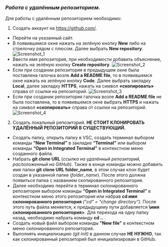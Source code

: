 ### _Работа с удалённым репозиторием._
Для работы с удалённым репозиторием необходимо:
1. Создать аккаунт на https://github.com/.
* Перейти на указанный сайт.
* В появившемся окне нажать на зелёную кнопку **New** либо на стрелочку рядом с плюсом. Далее выбрать **New repository**. ![Screenshot_1](Screenshot_1.png)
* Ввести имя репозитория, при необходимости добавить объяснение, нажать на зелёную кнопку **Create repository**. ![Screenshot_2](Screenshot_2.png)
* Если при создании репозитория в предыдущем окне была поставлена галочка возле **Add a README file**, то в появившемся окне нажать на зелёную кнопку **Code**. Далее выбрать закладку **Local**, далее закладку **HTTPS**, нажать на символ **«скопировать»** справа от ссылки на репозиторий. ![Screenshot_3](Screenshot_3.png)
* Если при создании репозитория галочка возле **Add a README file** не была поставлена, то в появившемся окне выбрать **HTTPS** и нажать на символ **«скопировать»** справа от ссылки на репозиторий. ![Screenshot_4](Screenshot_4.png)
2. Создать локальный репозиторий. **НЕ СТОИТ КЛОНИРОВАТЬ УДАЛЁННЫЙ РЕПОЗИТОРИЙ В СУЩЕСТВУЮЩИЙ.**
* Создать папку, открыть папку в VSC, создать терминал выбором команды **“New Terminal”** в закладке **“Terminal”** или выбором команды **“Open in Integrated Terminal”** в контекстном меню созданного файла.
* Набрать **git clone URL** (*ссылка на удалённый репозиторий, расположенный на GitHub*). Также в конце команды можно добавить имя папки **git clone URL folder_name**, в этом случае клон будет создан в указанной папке (*folder_name*). После этого должна появиться папка с названием скопированного репозитория.
* Далее необходимо перейти в терминал склонированного репозитория выбором команды **“Open in Integrated Terminal”** в контекстном меню этого репозитория или набрав **cd имя склонированного репозитория** *("cd" = "change directory")*. После этого путь файла меняется, к предыдущему пути добавляется **\имя склонированного репозитория>**. Для перехода на одну папку назад, необходимо набрать команду **cd ..**
* Создать новый файл выбором команды **"New file"** в контекстном меню склонированного репозитория.
* Выполнять инициализацию *(git init)* в данном случае **НЕ НУЖНО**, так как склонированный репозиторий был инициализирован в GitHub.